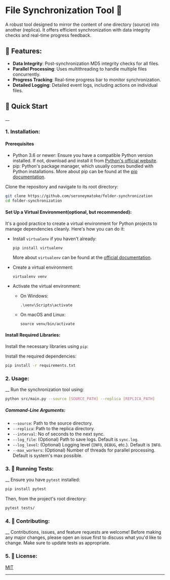 # File Synchronization Tool 📂

A robust tool designed to mirror the content of one directory (source) into another (replica). It offers efficient synchronization with data integrity checks and real-time progress feedback.

## 🌟 Features:

- **Data Integrity**: Post-synchronization MD5 integrity checks for all files.
- **Parallel Processing**: Uses multithreading to handle multiple files concurrently.
- **Progress Tracking**: Real-time progress bar to monitor synchronization.
- **Detailed Logging**: Detailed event logs, including actions on individual files.

## 🚀 Quick Start
__
### 1. Installation:

#### Prerequisites

- Python 3.6 or newer: Ensure you have a compatible Python version installed. If not, download and install it from [Python's official website](https://python.org).
- pip: Python's package manager, which usually comes bundled with Python installations. More about pip can be found at the [pip documentation](https://pip.pypa.io/en/stable/).

Clone the repository and navigate to its root directory:

```bash
git clone https://github.com/seroneymatoke/folder-synchronization
cd folder-synchronization
```


#### Set Up a Virtual Environment(optional, but recommended):

It's a good practice to create a virtual environment for Python projects to manage dependencies cleanly. Here's how you can do it:

- Install `virtualenv` if you haven't already:
  ```
  pip install virtualenv
  ```
  More about `virtualenv` can be found at the [official documentation](https://virtualenv.pypa.io/en/latest/).

- Create a virtual environment:
  ```
  virtualenv venv
  ```

- Activate the virtual environment:

  - On Windows:
    ```
    .\venv\Scripts\activate
    ```

  - On macOS and Linux:
    ```
    source venv/bin/activate
    ```

#### Install Required Libraries:

Install the necessary libraries using `pip`:


Install the required dependencies:

```bash
pip install -r requirements.txt
```

### 2. Usage:
__
Run the synchronization tool using:

```bash
python src/main.py --source [SOURCE_PATH] --replica [REPLICA_PATH]
```

##### Command-Line Arguments:

- `--source`: Path to the source directory.
- `--replica`: Path to the replica directory.
- `--interval`: No of seconds to the next sync.
- `--log_file`: (Optional) Path to save logs. Default is `sync.log`.
- `--log_level`: (Optional) Logging level (`INFO`, `DEBUG`, etc.). Default is `INFO`.
- `--max_workers`: (Optional) Number of threads for parallel processing. Default is system's max possible.

### 3. 🔧 Running Tests:
__
Ensure you have `pytest` installed:

```bash
pip install pytest
```

Then, from the project's root directory:

```bash
pytest tests/
```

### 4.  📝 Contributing:
__
Contributions, issues, and feature requests are welcome! Before making any major changes, please open an issue first to discuss what you'd like to change. Make sure to update tests as appropriate.

### 5. 📜 License:

[MIT](https://choosealicense.com/licenses/mit/)

---